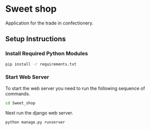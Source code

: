 # Sweet shop

Application for the trade in confectionery.

## Setup Instructions

### Install Required Python Modules

```bash
pip install -r requirements.txt
```
### Start Web Server

To start the web server you need to run the following sequence of commands.

```bash 
cd Sweet_shop
```
Next run the django web server.
```bash
python manage.py runserver
```